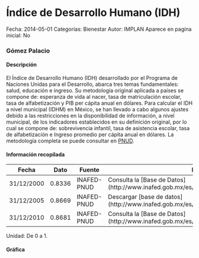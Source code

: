 Índice de Desarrollo Humano (IDH)
=====

Fecha: 2014-05-01
Categorías: Bienestar
Autor: IMPLAN
Aparece en pagina inicial: No

### Gómez Palacio

#### Descripción

El Índice de Desarrollo Humano (IDH) desarrollado por el Programa de Naciones Unidas para el Desarrollo, abarca tres temas fundamentales: salud, educación e ingreso. Su metodología original aplicada a países se compone de: esperanza de vida al nacer, tasa de matriculación escolar, tasa de alfabetización y PIB per cápita anual en dólares. Para calcular el IDH a nivel municipal (IDHM) en México, se han llevado a cabo algunos ajustes debido a las restricciones en la disponibilidad de información, a nivel municipal, de los indicadores establecidos en su definición original, por lo cual se compone de: sobrevivencia infantil, tasa de asistencia escolar, tasa de alfabetización e Ingreso promedio per cápita anual en dólares. La metodología completa se puede consultar en [PNUD](http://www.undp.org.mx/desarrollohumano/disco/index.html).

<!-- break -->

#### Información recopilada

<table class="table table-hover table-bordered matriz">
  <thead>
    <tr><th>Fecha</th><th>Dato</th><th>Fuente</th><th>Notas</th></tr>
  </thead>
  <tbody>
    <tr><td class="centrado">31/12/2000</td><td class="derecha">0.8336</td><td>INAFED-PNUD</td><td>Consulta la [Base de Datos](http://www.inafed.gob.mx/es/inafed/Socioeconomico_Municipal)</td></tr>
    <tr><td class="centrado">31/12/2005</td><td class="derecha">0.8669</td><td>INAFED-PNUD</td><td>Descargar [base de datos](http://www.inafed.gob.mx/es/inafed/Socioeconomico_Municipal)</td></tr>
    <tr><td class="centrado">31/12/2010</td><td class="derecha">0.8681</td><td>INAFED-PNUD</td><td>Consulta la [Base de Datos](http://www.inafed.gob.mx/es/inafed/Socioeconomico_Municipal)</td></tr>
  </tbody>
</table>

Unidad: De 0 a 1.

#### Gráfica

<div id="graficaDatos" class="grafica"></div>
<script>
  // Gráfica
  if (typeof vargraficaDatos === 'undefined') {
    vargraficaDatos = Morris.Line({
      element: 'graficaDatos',
      data: [{ fecha: '2000-12-31', dato: 0.8336 },{ fecha: '2005-12-31', dato: 0.8669 },{ fecha: '2010-12-31', dato: 0.8681 }],
      xkey: 'fecha',
      ykeys: ['dato'],
      labels: ['Dato'],
      lineColors: ['#FF5B02'],
      xLabelFormat: function(d) { return d.getDate()+'/'+(d.getMonth()+1)+'/'+d.getFullYear(); },
      dateFormat: function(ts) { var d = new Date(ts); return d.getDate() + '/' + (d.getMonth() + 1) + '/' + d.getFullYear(); }
    });
  }
</script>
